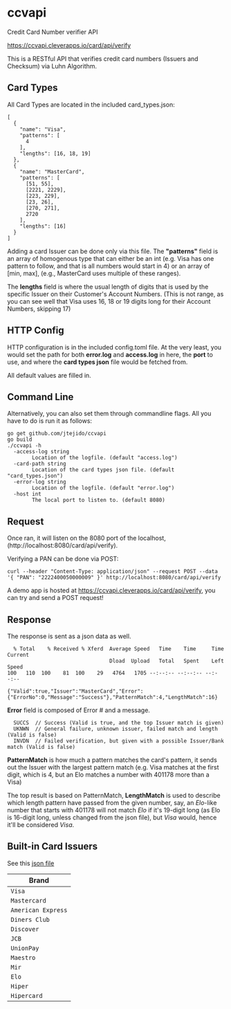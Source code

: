 # ccvapi
Credit Card Number verifier API

https://ccvapi.cleverapps.io/card/api/verify


This is a RESTful API that verifies credit card numbers (Issuers and Checksum) via Luhn Algorithm.


## Card Types

All Card Types are located in the included card_types.json:

```
[
  {
    "name": "Visa",
    "patterns": [
      4
    ],
    "lengths": [16, 18, 19]
  },
  {
    "name": "MasterCard",
    "patterns": [
      [51, 55],
      [2221, 2229],
      [223, 229],
      [23, 26],
      [270, 271],
      2720
    ],
    "lengths": [16]
  }
]
```

Adding a card Issuer can be done only via this file. The **"patterns"** field is an array of homogenous type that can either be an int (e.g. Visa has one pattern to follow, and that is all numbers would start in 4) or an array of [min, max], (e.g., MasterCard uses multiple of these ranges).

The **lengths** field is where the usual length of digits that is used by the specific Issuer on their Customer's Account Numbers. (This is not range, as you can see well that Visa uses 16, 18 or 19 digits long for their Account Numbers, skipping 17)

## HTTP Config

HTTP configuration is in the included config.toml file. At the very least, you would set the path for both **error.log** and **access.log** in here, the **port** to use, and where the **card types json** file would be fetched from.

All default values are filled in.

## Command Line

Alternatively, you can also set them through commandline flags. All you have to do is run it as follows:

```
go get github.com/jtejido/ccvapi
go build
./ccvapi -h
  -access-log string
        Location of the logfile. (default "access.log")
  -card-path string
        Location of the card types json file. (default "card_types.json")
  -error-log string
        Location of the logfile. (default "error.log")
  -host int
        The local port to listen to. (default 8080)

```

## Request

Once ran, it will listen on the 8080 port of the localhost, (http://localhost:8080/card/api/verify).

Verifying a PAN can be done via POST:

```
curl --header "Content-Type: application/json" --request POST --data '{ "PAN": "2222400050000009" }' http://localhost:8080/card/api/verify
```

A demo app is hosted at https://ccvapi.cleverapps.io/card/api/verify, you can try and send a POST request!

## Response

The response is sent as a json data as well.

```
  % Total    % Received % Xferd  Average Speed   Time    Time     Time  Current
                                 Dload  Upload   Total   Spent    Left  Speed
100   110  100    81  100    29   4764   1705 --:--:-- --:--:-- --:--:--

{"Valid":true,"Issuer":"MasterCard","Error":{"ErrorNo":0,"Message":"Success"},"PatternMatch":4,"LengthMatch":16}
```

**Error** field is composed of Error # and a message.

```
  SUCCS  // Success (Valid is true, and the top Issuer match is given)
  UKNWN  // General failure, unknown issuer, failed match and length (Valid is false)
  INVDN  // Failed verification, but given with a possible Issuer/Bank match (Valid is false)
```

**PatternMatch** is how much a pattern matches the card's pattern, it sends out the Issuer with the largest pattern match (e.g. Visa matches at the first digit, which is 4, but an Elo matches a number with 401178 more than a Visa)

The top result is based on PatternMatch, **LengthMatch** is used to describe which length pattern have passed from the given number, say, an *Elo*-like number that starts with 401178 will not match *Elo* if it's 19-digit long (as Elo is 16-digit long, unless changed from the json file), but *Visa* would, hence it'll be considered *Visa*.

## Built-in Card Issuers

See this [json file](https://github.com/jtejido/ccvapi/card_types.json)

| Brand              |
|--------------------|
| `Visa`             |
| `Mastercard`       |
| `American Express` |
| `Diners Club`      |
| `Discover`         |
| `JCB`              |
| `UnionPay`         |
| `Maestro`          |
| `Mir`              |
| `Elo`              |
| `Hiper`            |
| `Hipercard`        |

